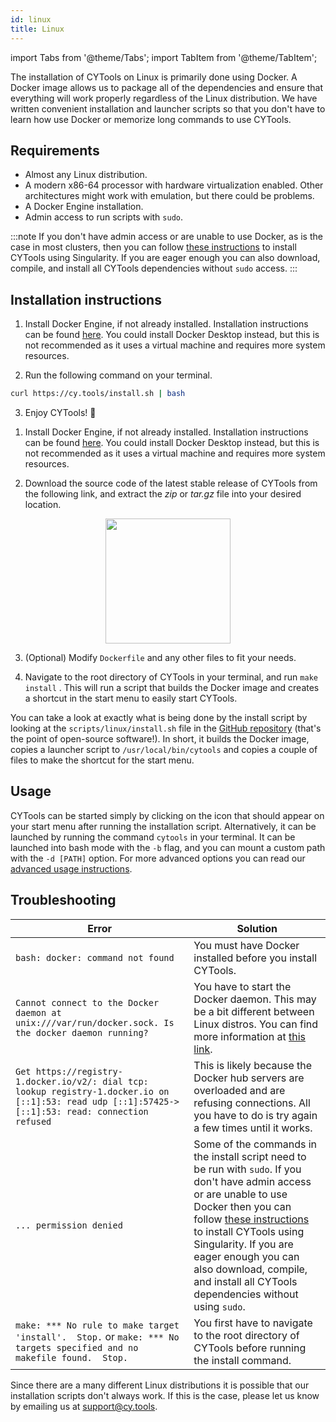 ```yaml
---
id: linux
title: Linux
---
```


import Tabs from '@theme/Tabs';
import TabItem from '@theme/TabItem';

The installation of CYTools on Linux is primarily done using Docker. A Docker image allows us to package all of the dependencies and ensure that everything will work properly regardless of the Linux distribution. We have written convenient installation and launcher scripts so that you don't have to learn how use Docker or memorize long commands to use CYTools.

## Requirements

- Almost any Linux distribution.
- A modern x86-64 processor with hardware virtualization enabled. Other architectures might work with emulation, but there could be problems.
- A Docker Engine installation.
- Admin access to run scripts with `sudo`.

:::note
If you don't have admin access or are unable to use Docker, as is the case in most clusters, then you can follow [these instructions](./cluster) to install CYTools using Singularity. If you are eager enough you can also download, compile, and install all CYTools dependencies without `sudo` access.
:::

## Installation instructions

<Tabs>
<TabItem value="easy" label="Easy installation" default>

1. Install Docker Engine, if not already installed. Installation instructions can be found [here](https://docs.docker.com/engine/install/). You could install Docker Desktop instead, but this is not recommended as it uses a virtual machine and requires more system resources.

2. Run the following command on your terminal.
```bash
curl https://cy.tools/install.sh | bash
```

3. Enjoy CYTools! 🎉

</TabItem>
<TabItem value="advanced" label="Advanced installation">

1. Install Docker Engine, if not already installed. Installation instructions can be found [here](https://docs.docker.com/engine/install/). You could install Docker Desktop instead, but this is not recommended as it uses a virtual machine and requires more system resources.

2. Download the source code of the latest stable release of CYTools from the following link, and extract the *zip* or *tar.gz* file into your desired location.
<p align="center">
    <a href="https://github.com/LiamMcAllisterGroup/cytools/releases"><img src={'/img/download.png'} width="200"/></a>
</p>

3. (Optional) Modify `Dockerfile` and any other files to fit your needs.

4. Navigate to the root directory of CYTools in your terminal, and run `make install` . This will run a script that builds the Docker image and creates a shortcut in the start menu to easily start CYTools.

</TabItem>
</Tabs>

You can take a look at exactly what is being done by the install script by looking at the `scripts/linux/install.sh` file in the [GitHub repository](https://github.com/LiamMcAllisterGroup/cytools) (that's the point of open-source software!). In short, it builds the Docker image, copies a launcher script to `/usr/local/bin/cytools` and copies a couple of files to make the shortcut for the start menu.

## Usage

CYTools can be started simply by clicking on the icon that should appear on your start menu after running the installation script. Alternatively, it can be launched by running the command `cytools` in your terminal. It can be launched into bash mode with the `-b` flag, and you can mount a custom path with the `-d [PATH]` option. For more advanced options you can read our [advanced usage instructions](./advanced).

## Troubleshooting

| Error | Solution |
| ----- | -------- |
| `bash: docker: command not found` | You must have Docker installed before you install CYTools. |
| `Cannot connect to the Docker daemon at unix:///var/run/docker.sock. Is the docker daemon running?` | You have to start the Docker daemon. This may be a bit different between Linux distros. You can find more information at [this link](https://docs.docker.com/engine/install/linux-postinstall/). |
| `Get https://registry-1.docker.io/v2/: dial tcp: lookup registry-1.docker.io on [::1]:53: read udp [::1]:57425->[::1]:53: read: connection refused` |  This is likely because the Docker hub servers are overloaded and are refusing connections. All you have to do is try again a few times until it works. |
| `... permission denied` | Some of the commands in the install script need to be run with `sudo`. If you don't have admin access or are unable to use Docker then you can follow [these instructions](./cluster) to install CYTools using Singularity. If you are eager enough you can also download, compile, and install all CYTools dependencies without using `sudo`.  |
| `make: *** No rule to make target 'install'.  Stop.` or `make: *** No targets specified and no makefile found.  Stop.` | You first have to navigate to the root directory of CYTools before running the install command. |

Since there are a many different Linux distributions it is possible that our installation scripts don't always work. If this is the case, please let us know by emailing us at [support@cy.tools](mailto:support@cy.tools).
